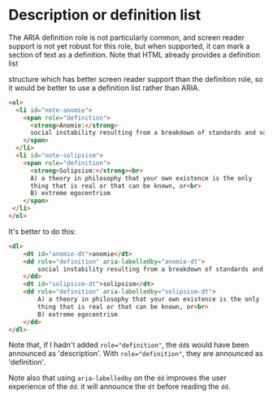 # Description or definition list

The ARIA definition role is not particularly common, and screen reader support is not yet robust for this role, but when supported, it can mark a section of text as a definition. Note that HTML already provides a definition list <dl> structure which has better screen reader support than the definition role, so it would be better to use a definition list rather than ARIA.

```html
<ol>   
  <li id="note-anomie">
    <span role="definition">
      <strong>Anomie:</strong> 
      social instability resulting from a breakdown of standards and values
    </span>
  </li>
  <li id="note-solipsism">
    <span role="definition">
      <strong>Solipsism:</strong><br>
      A) a theory in philosophy that your own existence is the only 
      thing that is real or that can be known, or<br>
      B) extreme egocentrism
    </span>
 </li> 
</ol>
```

It's better to do this:

```html
<dl>
    <dt id="anomie-dt">anomie</dt>
    <dd role="definition" aria-labelledby="anomie-dt">
        social instability resulting from a breakdown of standards and values
    </dd>
    <dt id="solipsism-dt">solipsism</dt>
    <dd role="definition" aria-labelledby="solipsism-dt">
        A) a theory in philosophy that your own existence is the only
        thing that is real or that can be known, or<br>
        B) extreme egocentrism
    </dd>
</dl>
```

Note that, if I hadn't added `role="definition"`, the `dd`s would have been announced as 'description'. With `role="definition"`, they are announced as 'definition'.

Note also that using `aria-labelledby` on the `dd` improves the user experience of the `dd`: it will announce the `dt` before reading the `dd`.
